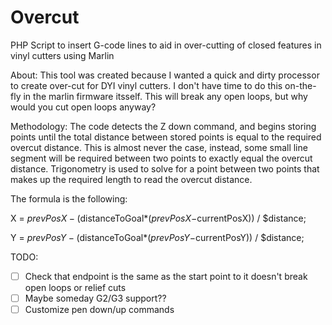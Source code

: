 # Overcut
PHP Script to insert G-code lines to aid in over-cutting of closed features in vinyl cutters using Marlin

About: This tool was created because I wanted a quick and dirty processor to create over-cut for DYI vinyl cutters. I don't have time to do this on-the-fly in the marlin firmware itsself. This will break any open loops, but why would you cut open loops anyway? 

Methodology: The code detects the Z down command, and begins storing points until the total distance between stored points is equal to the required overcut distance. This is almost never the case, instead, some small line segment will be required between two points to exactly equal the overcut distance. Trigonometry is used to solve for a point between two points that makes up the required length to read the overcut distance. 

The formula is the following:

X = $prevPosX - ($distanceToGoal*($prevPosX-$currentPosX)) / $distance;

Y = $prevPosY - ($distanceToGoal*($prevPosY-$currentPosY)) / $distance;

TODO:
- [ ] Check that endpoint is the same as the start point to it doesn't break open loops or relief cuts
- [ ] Maybe someday G2/G3 support??
- [ ] Customize pen down/up commands
